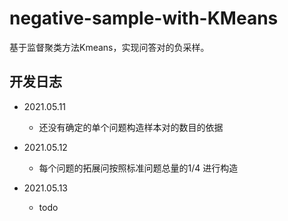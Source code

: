 # negative-sample-with-KMeans
基于监督聚类方法Kmeans，实现问答对的负采样。

## 开发日志
- 2021.05.11
    * 还没有确定的单个问题构造样本对的数目的依据

- 2021.05.12
    * 每个问题的拓展问按照标准问题总量的1/4 进行构造

- 2021.05.13
    * todo
